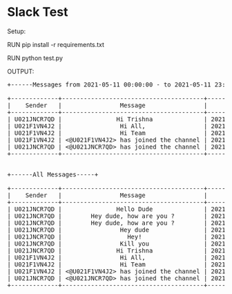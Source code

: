 
<h1>Slack Test</h1>

Setup:

<p>RUN   pip install -r requirements.txt</p>
<p>RUN   python test.py</p>

OUTPUT:
<pre>
+------Messages from 2021-05-11 00:00:00 - to 2021-05-11 23:59:59 -----+

+-------------+---------------------------------------+----------------------------+
|    Sender   |                Message                |          DateTime          |
+-------------+---------------------------------------+----------------------------+
| U021JNCR7QD |               Hi Trishna              | 2021-05-11T22:08:39.001200 |
| U021F1VN4J2 |                Hi All,                | 2021-05-11T21:57:00.001000 |
| U021F1VN4J2 |                Hi Team                | 2021-05-11T21:56:05.000800 |
| U021F1VN4J2 | <@U021F1VN4J2> has joined the channel | 2021-05-11T21:55:16.000600 |
| U021JNCR7QD | <@U021JNCR7QD> has joined the channel | 2021-05-11T21:51:36.000200 |
+-------------+---------------------------------------+----------------------------+


+------All Messages-----+

+-------------+---------------------------------------+----------------------------+
|    Sender   |                Message                |          DateTime          |
+-------------+---------------------------------------+----------------------------+
| U021JNCR7QD |               Hello Dude              | 2021-05-12T23:58:22.000100 |
| U021JNCR7QD |        Hey dude, how are you ?        | 2021-05-12T10:59:46.000200 |
| U021JNCR7QD |        Hey dude, how are you ?        | 2021-05-12T10:39:17.000100 |
| U021JNCR7QD |                Hey dude               | 2021-05-12T10:30:23.000100 |
| U021JNCR7QD |                  Hey!                 | 2021-05-12T09:54:24.000100 |
| U021JNCR7QD |                Kill you               | 2021-05-12T02:46:03.000100 |
| U021JNCR7QD |               Hi Trishna              | 2021-05-11T22:08:39.001200 |
| U021F1VN4J2 |                Hi All,                | 2021-05-11T21:57:00.001000 |
| U021F1VN4J2 |                Hi Team                | 2021-05-11T21:56:05.000800 |
| U021F1VN4J2 | <@U021F1VN4J2> has joined the channel | 2021-05-11T21:55:16.000600 |
| U021JNCR7QD | <@U021JNCR7QD> has joined the channel | 2021-05-11T21:51:36.000200 |
+-------------+---------------------------------------+----------------------------+

</pre>
